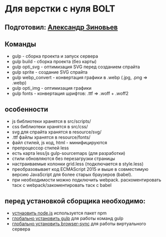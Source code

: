 Для верстки с нуля BOLT
=====================

Подготовил: [Александр Зиновьев](http://uzinok.ru/)
-----------------------------------

Команды
-----------------------------------

* gulp - сборка проекта и запуск сервера
* gulp build - сборка проекта (без карты)
* gulp opti_svg - оптимизация SVG перед созданием спрайта
* gulp sprite - создание SVG спрайта
* gulp webp_convert - конвертация графики в .webp (.jpg, .png => .webp)
* gulp opti_img - оптимизация графики
* gulp fonts - конвертация шрифтов: .ttf => .woff + .woff2

особенности
-----------------------------------

* js библиотеки хранятся в src/scripts/
* css библиотеки хранятся в src/css/
* svg для спрайта хранятся в resource/svg/
* .ttf файлы хранятся в resource/fonts/
* файл стилей, js код, html - минифицируются
* препроцессор стилей less
* есть карта less/js gulp-sourcemaps (для разработки)
* стили обновляются без перезагрузки страницы
* настраиваемые колонки grid.less (подключается в style.less) 
* преобразовывает код ECMAScript 2015 и выше в совместимую версию JavaScript для более старых браузеров (babel).
* при необходимости можно подключить webpack. раскоментировать таск с webpack/закоментировать таск с babel

перед установкой сборщика необходимо:
-----------------------------------

* [устнаовить node.js](https://nodejs.org/) используется пакет npm
* [глобально установить gulp](https://gulpjs.com/) для работы команд gulp
* [глобально установить browser-sync](https://browsersync.io/) для работы виртуального сервера
